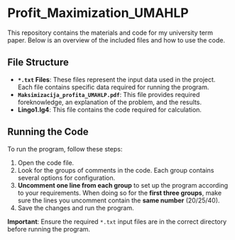 # Profit_Maximization_UMAHLP

This repository contains the materials and code for my university term paper. Below is an overview of the included files and how to use the code.

## File Structure

- **`*.txt` Files**: These files represent the input data used in the project. Each file contains specific data required for running the program.
- **`Maksimizacija_profita_UMAHLP.pdf`**: This file provides required foreknowledge, an explanation of the problem, and the results.
- **Lingo1.lg4**: This file contains the code required for calculation.

## Running the Code

To run the program, follow these steps:

1. Open the code file.  
2. Look for the groups of comments in the code. Each group contains several options for configuration.
3. **Uncomment one line from each group** to set up the program according to your requirements. When doing so for the **first three groups**, make sure the lines you uncomment contain the **same number** (20/25/40).
4. Save the changes and run the program.

**Important**: Ensure the required `*.txt` input files are in the correct directory before running the program.

